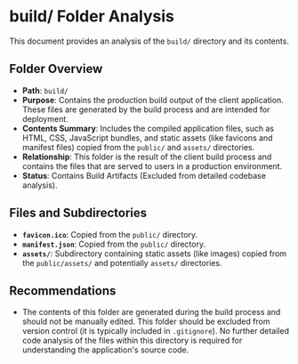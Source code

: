 # build/ Folder Analysis

This document provides an analysis of the `build/` directory and its contents.

## Folder Overview
- **Path**: `build/`
- **Purpose**: Contains the production build output of the client application. These files are generated by the build process and are intended for deployment.
- **Contents Summary**: Includes the compiled application files, such as HTML, CSS, JavaScript bundles, and static assets (like favicons and manifest files) copied from the `public/` and `assets/` directories.
- **Relationship**: This folder is the result of the client build process and contains the files that are served to users in a production environment.
- **Status**: Contains Build Artifacts (Excluded from detailed codebase analysis).

## Files and Subdirectories

- **`favicon.ico`**: Copied from the `public/` directory.
- **`manifest.json`**: Copied from the `public/` directory.
- **`assets/`**: Subdirectory containing static assets (like images) copied from the `public/assets/` and potentially `assets/` directories.

## Recommendations
- The contents of this folder are generated during the build process and should not be manually edited. This folder should be excluded from version control (it is typically included in `.gitignore`). No further detailed code analysis of the files within this directory is required for understanding the application's source code.
